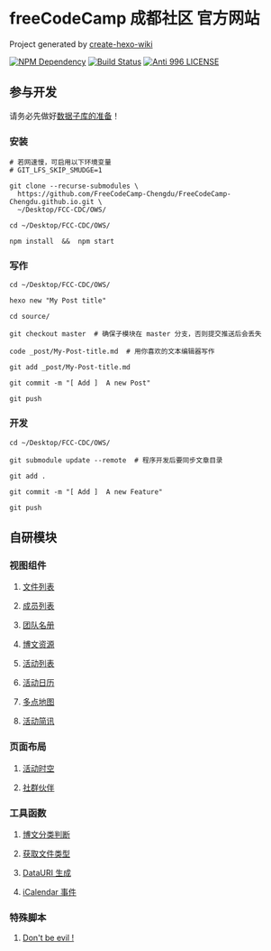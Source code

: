 # freeCodeCamp 成都社区 官方网站

Project generated by [create-hexo-wiki](https://tech-query.me/create-hexo-wiki/)

[![NPM Dependency](https://david-dm.org/FreeCodeCamp-Chengdu/FreeCodeCamp-Chengdu.github.io.svg)](https://david-dm.org/FreeCodeCamp-Chengdu/FreeCodeCamp-Chengdu.github.io)
[![Build Status](https://travis-ci.com/FreeCodeCamp-Chengdu/FreeCodeCamp-Chengdu.github.io.svg?branch=hexo)](https://travis-ci.com/FreeCodeCamp-Chengdu/FreeCodeCamp-Chengdu.github.io)
[![Anti 996 LICENSE](https://img.shields.io/badge/license-Anti%20996-blue.svg)](https://github.com/996icu/996.ICU/blob/master/LICENSE)

## 参与开发

请务必先做好[数据子库的准备](https://github.com/FreeCodeCamp-Chengdu/Wiki/#%E6%9C%AC%E6%9C%BA%E7%BC%96%E8%BE%91)！

### 安装

```shell
# 若网速慢，可启用以下环境变量
# GIT_LFS_SKIP_SMUDGE=1

git clone --recurse-submodules \
  https://github.com/FreeCodeCamp-Chengdu/FreeCodeCamp-Chengdu.github.io.git \
  ~/Desktop/FCC-CDC/OWS/

cd ~/Desktop/FCC-CDC/OWS/

npm install  &&  npm start
```

### 写作

```shell
cd ~/Desktop/FCC-CDC/OWS/

hexo new "My Post title"

cd source/

git checkout master  # 确保子模块在 master 分支，否则提交推送后会丢失

code _post/My-Post-title.md  # 用你喜欢的文本编辑器写作

git add _post/My-Post-title.md

git commit -m "[ Add ]  A new Post"

git push
```

### 开发

```shell
cd ~/Desktop/FCC-CDC/OWS/

git submodule update --remote  # 程序开发后要同步文章目录

git add .

git commit -m "[ Add ]  A new Feature"

git push
```

## 自研模块

### 视图组件

1. [文件列表](themes/Icarus/layout/widget/files.ejs)

2. [成员列表](themes/Icarus/layout/widget/members.ejs)

3. [团队名册](themes/Icarus/layout/widget/team.ejs)

4. [博文资源](themes/Icarus/layout/widget/post_media.ejs)

5. [活动列表](themes/Icarus/layout/widget/activity_list.ejs)

6. [活动日历](themes/Icarus/layout/widget/calendar.ejs)

7. [多点地图](themes/Icarus/layout/widget/marker_map.ejs)

8. [活动简讯](themes/Icarus/layout/widget/activity.ejs)

### 页面布局

1. [活动时空](themes/Icarus/layout/activity.ejs)

2. [社群伙伴](themes/Icarus/layout/community.ejs)

### 工具函数

1. [博文分类判断](themes/Icarus/includes/helpers/data.js#L11)

2. [获取文件类型](themes/Icarus/includes/helpers/data.js#L22)

3. [DataURI 生成](themes/Icarus/includes/helpers/data.js#L33)

4. [iCalendar 事件](themes/Icarus/includes/helpers/data.js#L38)

### 特殊脚本

1. [Don't be evil !](themes/Icarus/layout/common/evil_alert.ejs)
